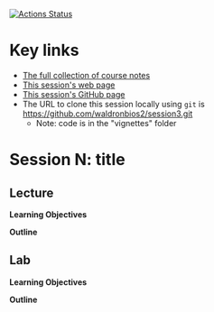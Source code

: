   <!-- badges: start -->
  [![Actions Status](https://github.com/waldronbios2/template_session/workflows/Render%20and%20Deploy%20pkgdown%20Website/badge.svg)](https://github.com/waldronbios2/template_session/actions)
  <!-- badges: end -->

# Key links

* [The full collection of course notes](https://waldronbios2.github.io/cunybios2/)
* [This session's web page](https://waldronbios2.github.io/session3/)
* [This session's GitHub page](https://github.com/waldronbios2/session3)
* The URL to clone this session locally using `git` is https://github.com/waldronbios2/session3.git
    + Note: code is in the "vignettes" folder

# Session N: title

## Lecture

**Learning Objectives**

**Outline**

## Lab

**Learning Objectives**

**Outline**
